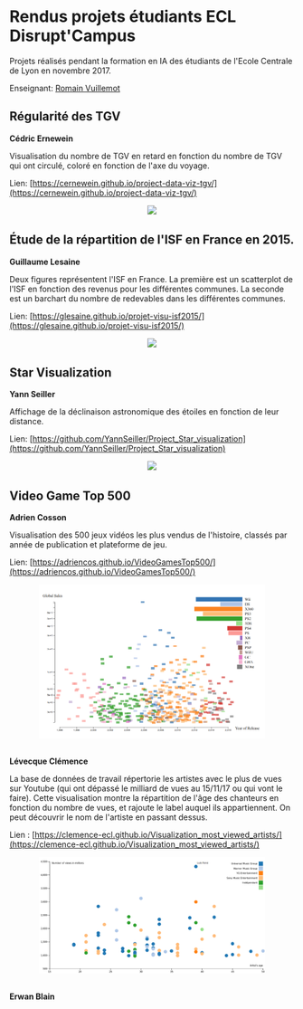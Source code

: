 # Rendus projets étudiants ECL Disrupt'Campus

Projets réalisés pendant la formation en IA des étudiants de l'Ecole Centrale de Lyon en novembre 2017.

Enseignant: [Romain Vuillemot](http://romain.vuillemot.net/)

## Régularité des TGV

**Cédric Ernewein**

Visualisation du nombre de TGV en retard en fonction du nombre de TGV qui ont circulé, coloré en fonction de l'axe du voyage.

Lien: [https://cernewein.github.io/project-data-viz-tgv/](https://cernewein.github.io/project-data-viz-tgv/)

<p align="center">
  <img src="img/RegTGV.PNG" style="width: 400px;">
</p>

## Étude de la répartition de l'ISF en France en 2015.

**Guillaume Lesaine**

Deux figures représentent l'ISF en France. La première est un scatterplot de l'ISF en fonction des revenus pour les différentes communes. La seconde est un barchart du nombre de redevables dans les différentes communes.

Lien: [https://glesaine.github.io/projet-visu-isf2015/](https://glesaine.github.io/projet-visu-isf2015/)

<p align="center">
  <img src="img/glesaine_zoom.png" style="width: 400px;">
</p>

## Star Visualization

**Yann Seiller**

Affichage de la déclinaison astronomique des étoiles en fonction de leur distance.

Lien: [https://github.com/YannSeiller/Project_Star_visualization](https://github.com/YannSeiller/Project_Star_visualization)

<p align="center">
  <img src="img/stars_viz_YS.png" style="width: 400px;">
</p>

## Video Game Top 500

**Adrien Cosson**

Visualisation des 500 jeux vidéos les plus vendus de l'histoire, classés par année de publication et plateforme de jeu.

Lien: [https://adriencos.github.io/VideoGamesTop500/](https://adriencos.github.io/VideoGamesTop500/)

<p align="center">
  <img src="img/AdrienCos.png" style="width: 400px;">
</p>

## 

**Lévecque Clémence**

La base de données de travail répertorie les artistes avec le plus de vues sur Youtube (qui ont dépassé le milliard de vues au 15/11/17 ou qui vont le faire).
Cette visualisation montre la répartition de l'âge des chanteurs en fonction du nombre de vues, et rajoute le label auquel ils appartiennent. On peut découvrir le nom de l'artiste en passant dessus.

Lien : [https://clemence-ecl.github.io/Visualization_most_viewed_artists/](https://clemence-ecl.github.io/Visualization_most_viewed_artists/)

<p align="center">
  <img src="img/visualization_artists.png" style="width: 400px;">
</p>


## 

**Erwan Blain**



